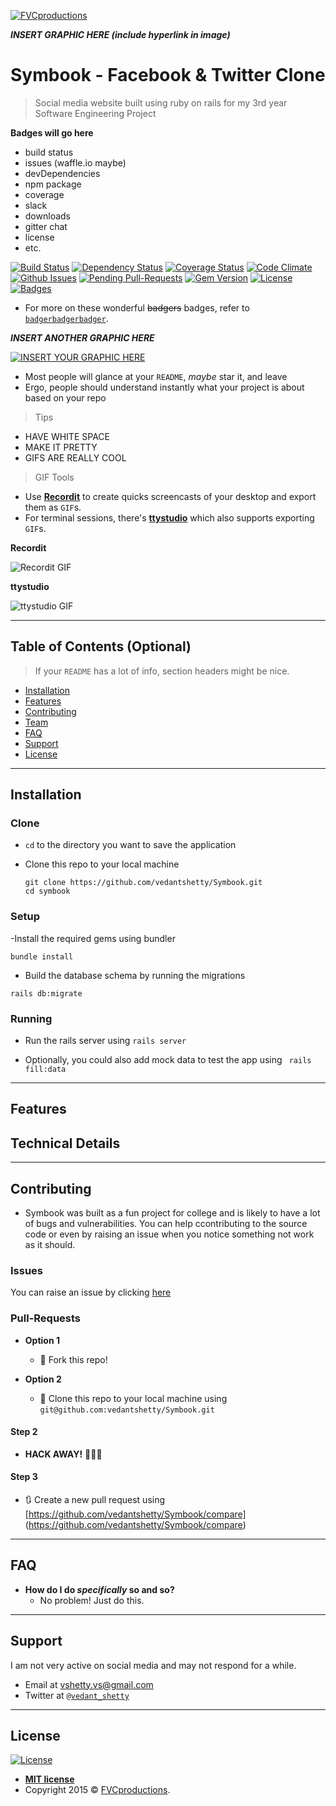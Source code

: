 <a href="http://fvcproductions.com"><img src="https://avatars1.githubusercontent.com/u/4284691?v=3&s=200" title="FVCproductions" alt="FVCproductions"></a>

<!-- [![FVCproductions](https://avatars1.githubusercontent.com/u/4284691?v=3&s=200)](http://fvcproductions.com) -->

***INSERT GRAPHIC HERE (include hyperlink in image)***

# Symbook - Facebook & Twitter Clone

> Social media website built using ruby on rails for my 3rd year Software Engineering Project

**Badges will go here**

- build status
- issues (waffle.io maybe)
- devDependencies
- npm package
- coverage
- slack
- downloads
- gitter chat
- license
- etc.

[![Build Status](http://img.shields.io/travis/badges/badgerbadgerbadger.svg?style=flat-square)](https://travis-ci.org/badges/badgerbadgerbadger) [![Dependency Status](http://img.shields.io/gemnasium/badges/badgerbadgerbadger.svg?style=flat-square)](https://gemnasium.com/badges/badgerbadgerbadger) [![Coverage Status](http://img.shields.io/coveralls/badges/badgerbadgerbadger.svg?style=flat-square)](https://coveralls.io/r/badges/badgerbadgerbadger) [![Code Climate](http://img.shields.io/codeclimate/github/badges/badgerbadgerbadger.svg?style=flat-square)](https://codeclimate.com/github/badges/badgerbadgerbadger) [![Github Issues](http://githubbadges.herokuapp.com/badges/badgerbadgerbadger/issues.svg?style=flat-square)](https://github.com/badges/badgerbadgerbadger/issues) [![Pending Pull-Requests](http://githubbadges.herokuapp.com/badges/badgerbadgerbadger/pulls.svg?style=flat-square)](https://github.com/badges/badgerbadgerbadger/pulls) [![Gem Version](http://img.shields.io/gem/v/badgerbadgerbadger.svg?style=flat-square)](https://rubygems.org/gems/badgerbadgerbadger) [![License](http://img.shields.io/:license-mit-blue.svg?style=flat-square)](http://badges.mit-license.org) [![Badges](http://img.shields.io/:badges-9/9-ff6799.svg?style=flat-square)](https://github.com/badges/badgerbadgerbadger)

- For more on these wonderful ~~badgers~~ badges, refer to <a href="http://badges.github.io/badgerbadgerbadger/" target="_blank">`badgerbadgerbadger`</a>.

***INSERT ANOTHER GRAPHIC HERE***

[![INSERT YOUR GRAPHIC HERE](http://i.imgur.com/dt8AUb6.png)]()

- Most people will glance at your `README`, *maybe* star it, and leave
- Ergo, people should understand instantly what your project is about based on your repo

> Tips

- HAVE WHITE SPACE
- MAKE IT PRETTY
- GIFS ARE REALLY COOL

> GIF Tools

- Use <a href="http://recordit.co/" target="_blank">**Recordit**</a> to create quicks screencasts of your desktop and export them as `GIF`s.
- For terminal sessions, there's <a href="https://github.com/chjj/ttystudio" target="_blank">**ttystudio**</a> which also supports exporting `GIF`s.

**Recordit**

![Recordit GIF](http://g.recordit.co/iLN6A0vSD8.gif)

**ttystudio**

![ttystudio GIF](https://raw.githubusercontent.com/chjj/ttystudio/master/img/example.gif)

---

## Table of Contents (Optional)

> If your `README` has a lot of info, section headers might be nice.

- [Installation](#installation)
- [Features](#features)
- [Contributing](#contributing)
- [Team](#team)
- [FAQ](#faq)
- [Support](#support)
- [License](#license)



---

## Installation

### Clone
- ``cd`` to the directory you want to save the application

- Clone this repo to your local machine

  ``` 
  git clone https://github.com/vedantshetty/Symbook.git
  cd symbook
  ```

### Setup

-Install the required gems using bundler

```
bundle install
```
- Build the database schema by running the migrations

```
rails db:migrate
```

### Running
- Run the rails server using 
`` rails server ``

- Optionally, you could also add mock data to test the app using 
`` rails fill:data``

---

## Features

## Technical Details

---

## Contributing

- Symbook was built as a fun project for college and is likely to have a lot of bugs and vulnerabilities. You can help ccontributing to the source code or even by raising an issue when you notice something not work as it should.

### Issues
You can raise an issue by clicking [here](https://github.com/vedantshetty/Symbook/issues)

### Pull-Requests

- **Option 1**
    - 🍴 Fork this repo!

- **Option 2**
    - 👯 Clone this repo to your local machine using `git@github.com:vedantshetty/Symbook.git`

#### Step 2

- **HACK AWAY!** 🔨🔨🔨

#### Step 3

- 🔃 Create a new pull request using [https://github.com/vedantshetty/Symbook/compare] (https://github.com/vedantshetty/Symbook/compare)



---

## FAQ

- **How do I do *specifically* so and so?**
    - No problem! Just do this.

---

## Support
I am not very active on social media and may not respond for a while. 
- Email at <a href="mailto:vshetty.vs@gmail.com" target="_blank">vshetty.vs@gmail.com</a>
- Twitter at <a href="https://twitter.com/vedant_shety" target="_blank">`@vedant_shetty`</a>
---


## License

[![License](http://img.shields.io/:license-mit-blue.svg?style=flat-square)](http://badges.mit-license.org)

- **[MIT license](http://opensource.org/licenses/mit-license.php)**
- Copyright 2015 © <a href="http://fvcproductions.com" target="_blank">FVCproductions</a>.
